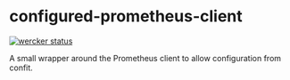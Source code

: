configured-prometheus-client
==========================

[![wercker status](https://app.wercker.com/status/92c79256cd694bc9066f61d4d6503b82/s/master "wercker status")](https://app.wercker.com/project/byKey/92c79256cd694bc9066f61d4d6503b82)

A small wrapper around the Prometheus client to allow configuration from confit.